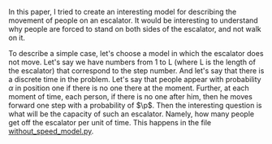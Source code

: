 In this paper, I tried to create an interesting model for describing the movement of people on an escalator. It would be interesting to understand why people are forced to stand on both sides of the escalator, and not walk on it.

To describe a simple case, let's choose a model in which the escalator does not move. Let's say we have numbers from 1 to L (where L is the length of the escalator) that correspond to the step number. And let's say that there is a discrete time in the problem. Let's say that people appear with probability $\alpha$ in position one if there is no one there at the moment. Further, at each moment of time, each person, if there is no one after him, then he moves forward one step with a probability of $\p$. Then the interesting question is what will be the capacity of such an escalator. Namely, how many people get off the escalator per unit of time. This happens in the file [without_speed_model.py](without_speed_model.py).
